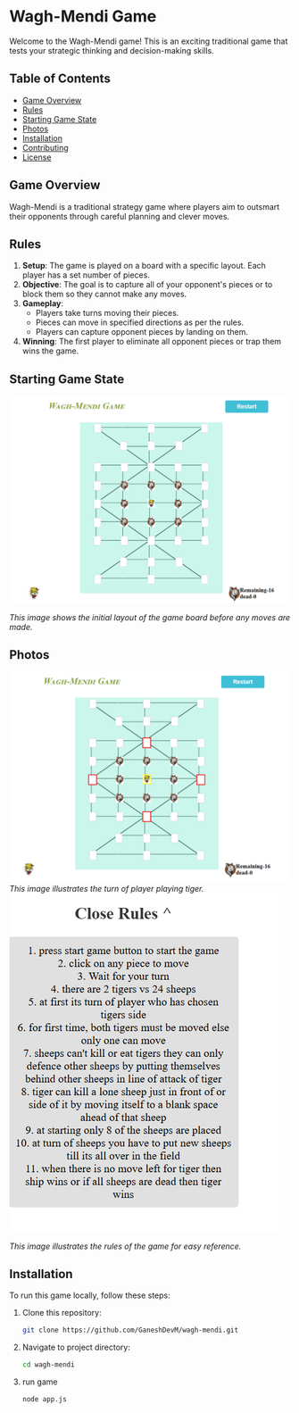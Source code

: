 # Wagh-Mendi Game

Welcome to the Wagh-Mendi game! This is an exciting traditional game that tests your strategic thinking and decision-making skills. 

## Table of Contents

- [Game Overview](#game-overview)
- [Rules](#rules)
- [Starting Game State](#starting-game-state)
- [Photos](#photos)
- [Installation](#installation)
- [Contributing](#contributing)
- [License](#license)

## Game Overview

Wagh-Mendi is a traditional strategy game where players aim to outsmart their opponents through careful planning and clever moves. 

## Rules

1. **Setup**: The game is played on a board with a specific layout. Each player has a set number of pieces.
2. **Objective**: The goal is to capture all of your opponent's pieces or to block them so they cannot make any moves.
3. **Gameplay**:
   - Players take turns moving their pieces.
   - Pieces can move in specified directions as per the rules.
   - Players can capture opponent pieces by landing on them.
4. **Winning**: The first player to eliminate all opponent pieces or trap them wins the game.

## Starting Game State

![Starting Game State](./starting_state.png)

*This image shows the initial layout of the game board before any moves are made.*

## Photos

![Tigers Move](./game_photo.png)
*This image illustrates the turn of player playing tiger.*
![Game Rules](./rules-wm-game.png)


*This image illustrates the rules of the game for easy reference.*

## Installation

To run this game locally, follow these steps:

1. Clone this repository:
   ```bash
   git clone https://github.com/GaneshDevM/wagh-mendi.git

2. Navigate to project directory:
   ```bash
   cd wagh-mendi

3. run game
   ```bash
   node app.js